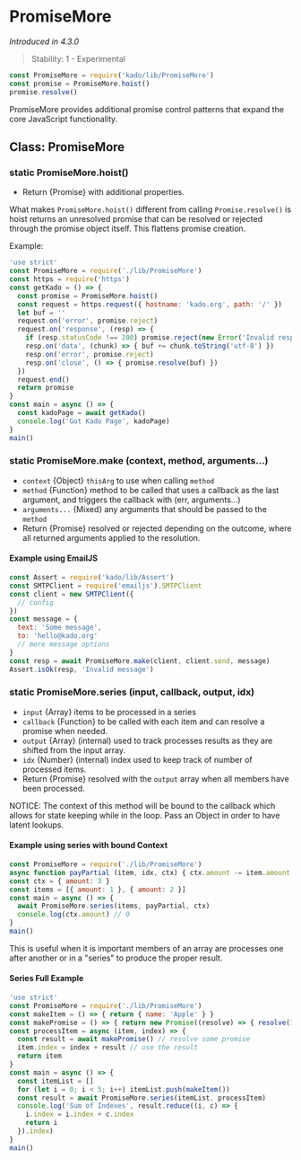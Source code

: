 # PromiseMore

*Introduced in 4.3.0*
> Stability: 1 - Experimental
```js
const PromiseMore = require('kado/lib/PromiseMore')
const promise = PromiseMore.hoist()
promise.resolve()
```

PromiseMore provides additional promise control patterns that expand the core
JavaScript functionality.

## Class: PromiseMore

### static PromiseMore.hoist()

* Return {Promise} with additional properties.

What makes `PromiseMore.hoist()` different from calling `Promise.resolve()` is
hoist returns an unresolved promise that can be resolved or rejected through
the promise object itself. This flattens promise creation.

Example: 
```js
'use strict'
const PromiseMore = require('./lib/PromiseMore')
const https = require('https')
const getKado = () => {
  const promise = PromiseMore.hoist()
  const request = https.request({ hostname: 'kado.org', path: '/' })
  let buf = ''
  request.on('error', promise.reject)
  request.on('response', (resp) => {
    if (resp.statusCode !== 200) promise.reject(new Error('Invalid response'))
    resp.on('data', (chunk) => { buf += chunk.toString('utf-8') })
    resp.on('error', promise.reject)
    resp.on('close', () => { promise.resolve(buf) })
  })
  request.end()
  return promise
}
const main = async () => {
  const kadoPage = await getKado()
  console.log('Got Kado Page', kadoPage)
}
main()
```

### static PromiseMore.make (context, method, arguments...)

* `context` {Object} `thisArg` to use when calling `method`
* `method` {Function} method to be called that uses a callback as the last
argument, and triggers the callback with (err, arguments...)
* `arguments...` {Mixed} any arguments that should be passed to the `method`
* Return {Promise} resolved or rejected depending on the outcome, where all
returned arguments applied to the resolution.

#### Example using EmailJS

```js
const Assert = require('kado/lib/Assert')
const SMTPClient = require('emailjs').SMTPClient
const client = new SMTPClient({
  // config
})
const message = {
  text: 'Some message',
  to: 'hello@kado.org'
  // more message options
}
const resp = await PromiseMore.make(client, client.send, message)
Assert.isOk(resp, 'Invalid message')
```

### static PromiseMore.series (input, callback, output, idx)

* `input` {Array} items to be processed in a series
* `callback` {Function} to be called with each item and can resolve a promise
when needed.
* `output` {Array} (internal) used to track processes results as they are
shifted from the input array.
* `idx` {Number} (internal) index used to keep track of number of processed
items.
* Return {Promise} resolved with the `output` array when all members have been
processed.

NOTICE: The context of this method will be bound to the callback which allows
for state keeping while in the loop. Pass an Object in order to have latent
lookups.

#### Example using series with bound Context

```js
const PromiseMore = require('./lib/PromiseMore')
async function payPartial (item, idx, ctx) { ctx.amount -= item.amount }
const ctx = { amount: 3 }
const items = [{ amount: 1 }, { amount: 2 }]
const main = async () => {
  await PromiseMore.series(items, payPartial, ctx)
  console.log(ctx.amount) // 0
}
main()
```

This is useful when it is important members of an array are
processes one after another or in a "series" to produce the proper result.

#### Series Full Example

```js
'use strict'
const PromiseMore = require('./lib/PromiseMore')
const makeItem = () => { return { name: 'Apple' } }
const makePromise = () => { return new Promise((resolve) => { resolve(1) }) }
const processItem = async (item, index) => {
  const result = await makePromise() // resolve some promise
  item.index = index + result // use the result
  return item
}
const main = async () => {
  const itemList = []
  for (let i = 0; i < 5; i++) itemList.push(makeItem())
  const result = await PromiseMore.series(itemList, processItem)
  console.log('Sum of Indexes', result.reduce((i, c) => {
    i.index = i.index + c.index
    return i
  }).index)
}
main()
```
